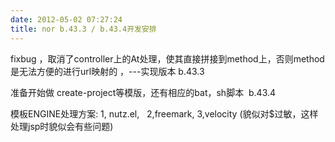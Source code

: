 ```yaml
---
date: 2012-05-02 07:27:24
title: nor b.43.3 / b.43.4开发安排
---
```



<p>
	fixbug ，取消了controller上的At处理，使其直接拼接到method上，否则method是无法方便的进行url映射的 ，---实现版本 b.43.3
</p>
<p>
	<span style="white-space:normal;">准备开始做 create-project等模版，还有相应的bat，sh脚本 &nbsp;b.43.4</span> 
</p>
<p>
	模板ENGINE处理方案: 1, nutz.el, &nbsp; 2,freemark, 3,velocity (貌似对$过敏，这样处理jsp时貌似会有些问题)
</p>